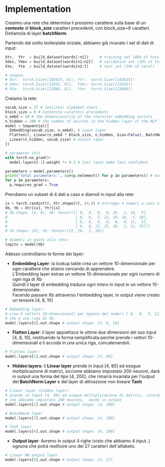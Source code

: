 # Implementation

Creaimo una rete che determina il prossimo carattere sulla base di un **contesto** di **block_size** caratteri precedenti,
con block_size=8 caratteri.  
Dotiamola di layer **batchNorm**.  

Partendo dal solito boilerplate iniziale, abbiamo già ricavato i set di dati di input:  
```py
Xtr,  Ytr  = build_dataset(words[:n1])     # training set (80% of total)
Xdev, Ydev = build_dataset(words[n1:n2])   # validation set (10% of total)
Xte,  Yte  = build_dataset(words[n2:])     # test set (10% of total)

# shapes:
# Xtr:  torch.Size([182625, 8]), Ytr:  torch.Size([182625])
# Xdev: torch.Size([22655, 8]),  Ydev: torch.Size([22655])
# Xte:  torch.Size([22866, 8]),  Yte:  torch.Size([22866])
```

Creiamo la rete:  

```py
vocab_size = 27 # len(itos) alphabet chars
block_size = 8 # contensto caratteri precedenti 
n_embd = 10 # the dimensionality of the character embedding vectors
n_hidden = 200 # the number of neurons in the hidden layer of the MLP
model = Sequential([
  Embedding(vocab_size, n_embd), # input layer
  Flatten(), Linear(n_embd * block_size, n_hidden, bias=False), BatchNorm1d(n_hidden), Tanh(), # hidden layers
  Linear(n_hidden, vocab_size) # output layer
])

# parameter init
with torch.no_grad():
  model.layers[-1].weight *= 0.1 # last layer make less confident

parameters = model.parameters()
print('total parameters:', sum(p.nelement() for p in parameters)) # number of parameters in total
for p in parameters:
  p.requires_grad = True
```

Prendiamo un subset di 4 dati a caso e diamoli in input alla rete:  
```py
ix = torch.randint(0, Xtr.shape[0], (4,)) # estraggo 4 numeri a caso tra 0 e dim massima di Xtr (182625)
Xb, Yb = Xtr[ix], Ytr[ix]
# Xb.shape: [4, 8], Xb: tensor([[ 0,  0,  0,  0, 26,  1, 18,  9],
#                               [ 0,  0,  5, 12, 19, 16,  5, 20],
#                               [ 0,  0,  0,  0,  0,  0, 12,  5],
#                               [ 0,  0, 12, 15, 18,  1, 12, 25]])
# Yb.shape: [4], Yb: tensor([12, 20,  1, 20])

# diamoli in pasto alla rete:
logits = model(Xb)
```  

Adesso controlliamo le forme dei layer:  
* **Embedding Layer**: 
la lookup table crea un vettore 10-dimensionale per ogni carattere 
che stiamo cercando di apprendere.  
L'Embedding layer estrae un vettore 10-dimensionale per ogni numero di ogni riga di Xb  
Quindi il layer di embedding traduce ogni intero in input in un vettore 10-dimensionale.  
Facendo passare Xb attraverso l'embedding layer, in output viene creato un tensore [4, 8, 10]

```py
# Embedding layer:
# crea 8 vettori 10-dimensionali per ognuno dei numeri [ 0,  0,  5, 12, 19, 16,  5, 20] 
# che è una riga di Xb.
model.layers[0].out.shape # output shape: [4, 8, 10]
```
* **Flatten Layer**: 
il layer appiattisce le ultime due dimensioni del suo input [4, 8, 10],
restituendo la forma semplificata perché prende i vettori 10-dimensionali
e li accoda in una unica riga, concatenandoli.
```py
# Flatten layer:
model.layers[1].out.shape # output shape: [4, 80]
```

* **Hidden layers**: 
il **Linear layer** prende in input [4, 80] ed esegue moltiplicazione di matrici, siccome abbiamo impostato 
200 neuroni, darà in output una forma del tipo [4, 200], che rimarrà invariata per l'output
del **BatchNorm Layer** e del layer di attivazione non lineare **Tanh**

```py
# Linear layer (hidden layer)
# prende in input [4, 80] ed esegue moltiplicazione di matrici, ricordando
# che abbiamo impostato 200 neuroni,  dando in output
model.layers[2].out.shape # output shape: [4, 200]

# BatchNorm layer
model.layers[3].out.shape # output shape: [4, 200]

# Tanh layer
model.layers[4].out.shape # output shape: [4, 200]
```
* **Output layer**:
Avremo in output 4 righe (visto che abbiamo 4 input..) ognuna che potrà restituire uno dei 27 caratteri dell'alfabeto.
```py
# Linear NN output layer
model.layers[5].out.shape # output shape: [4, 27]
``` 


